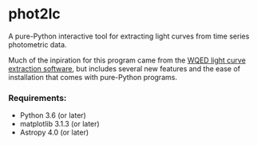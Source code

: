 # phot2lc

A pure-Python interactive tool for extracting light curves from time series photometric data.

Much of the inpiration for this program came from the [WQED light curve extraction software](https://ui.adsabs.harvard.edu/abs/2013ascl.soft04004T/abstract), but includes several new features and the ease of installation that comes with pure-Python programs.

### Requirements:
* Python 3.6 (or later)
* matplotlib 3.1.3 (or later)
* Astropy 4.0 (or later)
